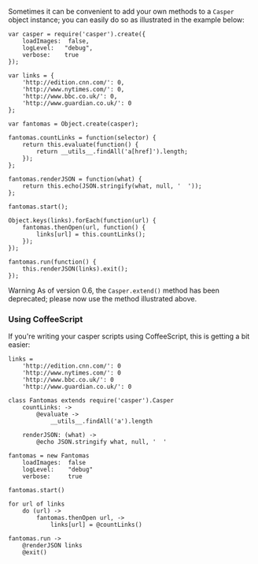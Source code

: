 Sometimes it can be convenient to add your own methods to a `Casper`
object instance; you can easily do so as illustrated in the example
below:

    var casper = require('casper').create({
        loadImages:  false,
        logLevel:   "debug",
        verbose:    true
    });

    var links = {
        'http://edition.cnn.com/': 0,
        'http://www.nytimes.com/': 0,
        'http://www.bbc.co.uk/': 0,
        'http://www.guardian.co.uk/': 0
    };

    var fantomas = Object.create(casper);

    fantomas.countLinks = function(selector) {
        return this.evaluate(function() {
            return __utils__.findAll('a[href]').length;
        });
    };

    fantomas.renderJSON = function(what) {
        return this.echo(JSON.stringify(what, null, '  '));
    };

    fantomas.start();

    Object.keys(links).forEach(function(url) {
        fantomas.thenOpen(url, function() {
            links[url] = this.countLinks();
        });
    });

    fantomas.run(function() {
        this.renderJSON(links).exit();
    });

Warning As of version 0.6, the `Casper.extend()` method has been
deprecated; please now use the method illustrated above.

### Using CoffeeScript

If you're writing your casper scripts using CoffeeScript, this is
getting a bit easier:

    links =
        'http://edition.cnn.com/': 0
        'http://www.nytimes.com/': 0
        'http://www.bbc.co.uk/': 0
        'http://www.guardian.co.uk/': 0

    class Fantomas extends require('casper').Casper
        countLinks: ->
            @evaluate ->
                __utils__.findAll('a').length

        renderJSON: (what) ->
            @echo JSON.stringify what, null, '  '

    fantomas = new Fantomas
        loadImages:  false
        logLevel:    "debug"
        verbose:     true

    fantomas.start()

    for url of links
        do (url) ->
            fantomas.thenOpen url, ->
                links[url] = @countLinks()

    fantomas.run ->
        @renderJSON links
        @exit()
